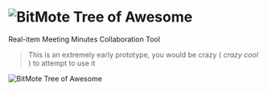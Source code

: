 ![BitMote Tree of Awesome](https://raw.github.com/slukehart/bitmote/master/public/img/logo.png "BitMote")
=======

Real-item Meeting Minutes Collaboration Tool

> This is an extremely early prototype, you would be crazy ( *crazy cool* ) to attempt to use it

![BitMote Tree of Awesome](https://raw.github.com/slukehart/bitmote/master/public/img/logo_tree.png "BitMote")
